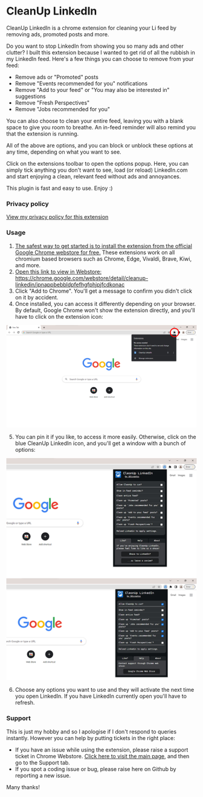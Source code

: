 # CleanUp LinkedIn
CleanUp LinkedIn is a chrome extension for cleaning your Li feed by removing ads, promoted posts and more.

Do you want to stop LinkedIn from showing you so many ads and other clutter?  I built this extension because I wanted to get rid of all the rubbish in my LinkedIn feed.  Here's a few things you can choose to remove from your feed:
 - Remove ads or "Promoted" posts
 - Remove "Events recommended for you" notifications
 - Remove "Add to your feed" or "You may also be interested in" suggestions
 - Remove "Fresh Perspectives"
 - Remove "Jobs recommended for you"

You can also choose to clean your entire feed, leaving you with a blank space to give you room to breathe.  An in-feed reminder will also remind you that the extension is running.

All of the above are options, and you can block or unblock these options at any time, depending on what you want to see.

Click on the extensions toolbar to open the options popup.   Here, you can simply tick anything you don't want to see, load (or reload) LinkedIn.com and start enjoying a clean, relevant feed without ads and annoyances.

This plugin is fast and easy to use.  Enjoy :)  

### Privacy policy
[View my privacy policy for this extension](https://5diraptor.com/toolkit/cleanup-linkedin-chrome-extension/)


### Usage

1. <a href="https://developer.chrome.com/blog/policy-update-2sv/" title="Are Chrome webstore extensions safe">The safest way to get started is to install the extension from the official Google Chrome webstore for free.</a>  These extensions work on all chromium based browsers such as Chrome, Edge, Vivaldi, Brave, Kiwi, and more.
2. <a href="https://chrome.google.com/webstore/detail/cleanup-linkedin/jpnappbebbldpfefhgfphjpjfcdkonac" title="Get this extension from the Chrome Webstore">Open this link to view in Webstore: https://chrome.google.com/webstore/detail/cleanup-linkedin/jpnappbebbldpfefhgfphjpjfcdkonac</a>
3. Click "Add to Chrome".  You'll get a message to confirm you didn't click on it by accident.
4. Once installed, you can access it differently depending on your browser.  By default, Google Chrome won't show the extension directly, and you'll have to click on the extension icon:
<img src="/screenshots/1-locate-cleanup-linkedin-extension-in-ui.jpg">

5. You can pin it if you like, to access it more easily.  Otherwise, click on the blue CleanUp LinkedIn icon, and you'll get a window with a bunch of options:
<img src="/screenshots/2-cleanup-linkedin-options-page.jpg">
<img src="/screenshots/3-cleanup-linked-further-options.jpg">

6. Choose any options you want to use and they will activate the next time you open LinkedIn.  If you have LinkedIn currently open you'll have to refresh.




### Support
This is just my hobby and so I apologise if I don't respond to queries instantly.  However you can help by putting tickets in the right place:
* If you have an issue while using the extension, please raise a support ticket in Chrome Webstore. <a href="https://chrome.google.com/webstore/detail/cleanup-linkedin/jpnappbebbldpfefhgfphjpjfcdkonac" title="Get this extension from the Chrome Webstore">Click here to visit the main page</a>, and then go to the Support tab.
* If you spot a coding issue or bug, please raise here on Github by reporting a new issue.

Many thanks!
